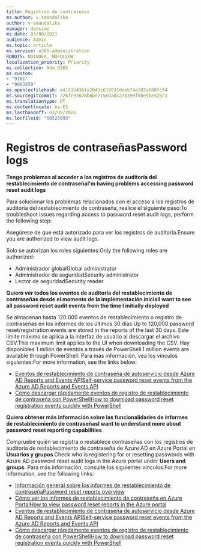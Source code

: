 ```yaml
---
title: Registros de contraseñas
ms.author: v-smandalika
author: v-smandalika
manager: dansimp
ms.date: 03/08/2021
audience: Admin
ms.topic: article
ms.service: o365-administration
ROBOTS: NOINDEX, NOFOLLOW
localization_priority: Priority
ms.collection: Adm_O365
ms.custom:
- "9361"
- "9003259"
ms.openlocfilehash: ed151b436fa2043c610931deeb74a202af88fcf4
ms.sourcegitcommit: 226fe97678b6be215eda0c278399f8be9be525c1
ms.translationtype: HT
ms.contentlocale: es-ES
ms.lasthandoff: 03/08/2021
ms.locfileid: "50523093"
---
```

# <a name="password-logs"></a><span data-ttu-id="22cd1-102">Registros de contraseñas</span><span class="sxs-lookup"><span data-stu-id="22cd1-102">Password logs</span></span>

<span data-ttu-id="22cd1-103">**Tengo problemas al acceder a los registros de auditoría del restablecimiento de contraseña**</span><span class="sxs-lookup"><span data-stu-id="22cd1-103">**I'm having problems accessing password reset audit logs**</span></span>

<span data-ttu-id="22cd1-104">Para solucionar los problemas relacionados con el acceso a los registros de auditoría del restablecimiento de contraseña, realice el siguiente paso:</span><span class="sxs-lookup"><span data-stu-id="22cd1-104">To troubleshoot issues regarding access to password reset audit logs, perform the following step:</span></span>

<span data-ttu-id="22cd1-105">Asegúrese de que está autorizado para ver los registros de auditoría.</span><span class="sxs-lookup"><span data-stu-id="22cd1-105">Ensure you are authorized to view audit logs.</span></span> 

<span data-ttu-id="22cd1-106">Solo se autorizan los roles siguientes:</span><span class="sxs-lookup"><span data-stu-id="22cd1-106">Only the following roles are authorized:</span></span>
 - <span data-ttu-id="22cd1-107">Administrador global</span><span class="sxs-lookup"><span data-stu-id="22cd1-107">Global administrator</span></span>
 - <span data-ttu-id="22cd1-108">Administrador de seguridad</span><span class="sxs-lookup"><span data-stu-id="22cd1-108">Security administrator</span></span>
 - <span data-ttu-id="22cd1-109">Lector de seguridad</span><span class="sxs-lookup"><span data-stu-id="22cd1-109">Security reader</span></span>

<span data-ttu-id="22cd1-110">**Quiero ver todos los eventos de auditoría del restablecimiento de contraseñas desde el momento de la implementación inicial**</span><span class="sxs-lookup"><span data-stu-id="22cd1-110">**I want to see all password reset audit events from the time I initially deployed**</span></span>

<span data-ttu-id="22cd1-111">Se almacenan hasta 120 000 eventos de restablecimiento o registro de contraseñas en los informes de los últimos 30 días.</span><span class="sxs-lookup"><span data-stu-id="22cd1-111">Up to 120,000 password reset/registration events are stored in the reports of the last 30 days.</span></span> <span data-ttu-id="22cd1-112">Este límite máximo se aplica a la interfaz de usuario al descargar el archivo CSV.</span><span class="sxs-lookup"><span data-stu-id="22cd1-112">This maximum limit applies to the UI when downloading the CSV.</span></span> <span data-ttu-id="22cd1-113">Hay disponibles 1 millón de eventos a través de PowerShell.</span><span class="sxs-lookup"><span data-stu-id="22cd1-113">1 million events are available through PowerShell.</span></span>
<span data-ttu-id="22cd1-114">Para más información, vea los vínculos siguientes:</span><span class="sxs-lookup"><span data-stu-id="22cd1-114">For more information, see the links below:</span></span>

- [<span data-ttu-id="22cd1-115">Eventos de restablecimiento de contraseña de autoservicio desde Azure AD Reports and Events API</span><span class="sxs-lookup"><span data-stu-id="22cd1-115">Self-service password reset events from the Azure AD Reports and Events API</span></span>](https://docs.microsoft.com/azure/active-directory/authentication/howto-sspr-reporting)
- [<span data-ttu-id="22cd1-116">Cómo descargar rápidamente eventos de registro de restablecimiento de contraseña con PowerShell</span><span class="sxs-lookup"><span data-stu-id="22cd1-116">How to download password reset registration events quickly with PowerShell</span></span>](https://docs.microsoft.com/azure/active-directory/authentication/howto-sspr-reporting)

<span data-ttu-id="22cd1-117">**Quiero obtener más información sobre las funcionalidades de informes de restablecimiento de contraseñas**</span><span class="sxs-lookup"><span data-stu-id="22cd1-117">**I want to understand more about password reset reporting capabilities**</span></span>

<span data-ttu-id="22cd1-118">Compruebe quién se registra o restablece contraseñas con los registros de auditoría de restablecimiento de contraseña de Azure AD en Azure Portal en **Usuarios y grupos**.</span><span class="sxs-lookup"><span data-stu-id="22cd1-118">Check who is registering for or resetting passwords with Azure AD password reset audit logs in the Azure portal under **Users and groups**.</span></span>
<span data-ttu-id="22cd1-119">Para más información, consulte los siguientes vínculos:</span><span class="sxs-lookup"><span data-stu-id="22cd1-119">For more information, see the following links:</span></span>

- [<span data-ttu-id="22cd1-120">Información general sobre los informes de restablecimiento de contraseña</span><span class="sxs-lookup"><span data-stu-id="22cd1-120">Password reset reports overview</span></span>](https://docs.microsoft.com/azure/active-directory/authentication/howto-sspr-reporting)
- [<span data-ttu-id="22cd1-121">Cómo ver los informes de restablecimiento de contraseña en Azure Portal</span><span class="sxs-lookup"><span data-stu-id="22cd1-121">How to view password reset reports in the Azure portal</span></span>](https://docs.microsoft.com/azure/active-directory/authentication/howto-sspr-reporting)
- [<span data-ttu-id="22cd1-122">Eventos de restablecimiento de contraseña de autoservicio desde Azure AD Reports and Events API</span><span class="sxs-lookup"><span data-stu-id="22cd1-122">Self-service password reset events from the Azure AD Reports and Events API</span></span>](https://docs.microsoft.com/azure/active-directory/authentication/howto-sspr-reporting)
- [<span data-ttu-id="22cd1-123">Cómo descargar rápidamente eventos de registro de restablecimiento de contraseña con PowerShell</span><span class="sxs-lookup"><span data-stu-id="22cd1-123">How to download password reset registration events quickly with PowerShell</span></span>](https://docs.microsoft.com/azure/active-directory/authentication/howto-sspr-reporting)


